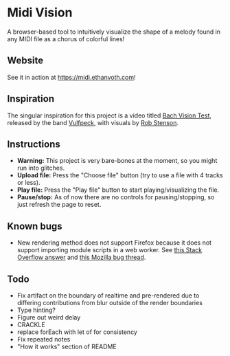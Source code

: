 # Midi Vision
A browser-based tool to intuitively visualize the shape of a melody found in any MIDI file as a chorus of colorful lines!

## Website
See it in action at https://midi.ethanvoth.com!

## Inspiration
The singular inspiration for this project is a video titled [Bach Vision Test](https://www.youtube.com/watch?v=vJfiOuDdetg), released by the band [Vulfpeck](https://vulfpeck.com), with visuals by [Rob Stenson](https://robstenson.com).

## Instructions
- **Warning:** This project is very bare-bones at the moment, so you might run into glitches.
- **Upload file:** Press the "Choose file" button (try to use a file with 4 tracks or less).
- **Play file:** Press the "Play file" button to start playing/visualizing the file.
- **Pause/stop:** As of now there are no controls for pausing/stopping, so just refresh the page to reset.

## Known bugs
- New rendering method does not support Firefox because it does not support importing module scripts in a web worker. See [this Stack Overflow answer](https://stackoverflow.com/a/45578811) and [this Mozilla bug thread](https://bugzilla.mozilla.org/show_bug.cgi?id=1247687).

## Todo
- Fix artifact on the boundary of realtime and pre-rendered due to differing contributions from blur outside of the render boundaries
- Type hinting?
- Figure out weird delay
- CRACKLE
- replace forEach with let of for consistency
- Fix repeated notes
- "How it works" section of README